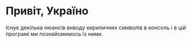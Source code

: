 # Привіт, Україно

Існує декілька нюансів виводу кириличних символів в консоль і в цій програмі ми
познайомимось із ними.